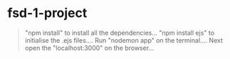 # fsd-1-project
> "npm install" to  install all the dependencies...
> "npm install ejs" to initialise the .ejs files....
> Run "nodemon app" on the terminal.... 
> Next open the "localhost:3000" on the browser...